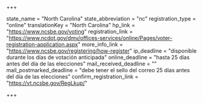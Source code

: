 +++

state_name = "North Carolina"
state_abbreviation = "nc"
registration_type = "online"
translationKey = "North Carolina"
hp_link = "https://www.ncsbe.gov/voting"
registration_link = "https://www.ncdot.gov/dmv/offices-services/online/Pages/voter-registration-application.aspx"
more_info_link = "https://www.ncsbe.gov/registering/how-register"
ip_deadline = "disponible durante los días de votación anticipada"
online_deadline = "hasta 25 días antes del día de las elecciones"
mail_received_deadline = ""
mail_postmarked_deadline = "debe tener el sello del correo 25 días antes del día de las elecciones"
confirm_registration_link = "https://vt.ncsbe.gov/RegLkup/"

+++